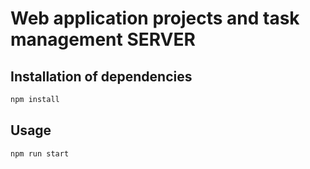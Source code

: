 # Web application projects and task management SERVER

## Installation of dependencies

```bash or fish
npm install
```

## Usage

```bash or fish
npm run start
```
